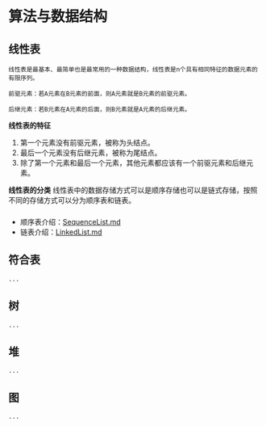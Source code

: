 # 算法与数据结构

## 线性表
    线性表是最基本、最简单也是最常用的一种数据结构，线性表是n个具有相同特征的数据元素的有限序列。
    
    前驱元素：若A元素在B元素的前面，则A元素就是B元素的前驱元素。
    
    后继元素：若B元素在A元素的后面，则B元素就是A元素的后继元素。

**线性表的特征**
1. 第一个元素没有前驱元素，被称为头结点。
2. 最后一个元素没有后继元素，被称为尾结点。
3. 除了第一个元素和最后一个元素，其他元素都应该有一个前驱元素和后继元素。

**线性表的分类**
    线性表中的数据存储方式可以是顺序存储也可以是链式存储，按照不同的存储方式可以分为顺序表和链表。

### 
- 顺序表介绍：[SequenceList.md](https://github.com/QiufengXtong/data-structure/blob/master/docs/linear/SequenceList.md)
- 链表介绍：[LinkedList.md](https://github.com/QiufengXtong/data-structure/blob/master/docs/linear/UnidirectionLinkedList.md)
## 符合表
    ...
## 树
    ...
## 堆
    ...
## 图
    ...
